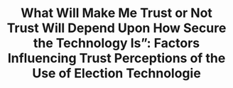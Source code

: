 ---
title: "What Will Make Me Trust or Not Trust Will Depend Upon How Secure the Technology Is”: Factors Influencing Trust Perceptions of the Use of Election Technologie"
collection: publications
permalink: /publications/2022-10-What-Will-Make-Me-Trust-or-Not-Trust-Will-Depend-Upon-How-Secure-the-Technology-Is-Factors-Influencing-Trust-Perceptions-of-the-Use-of-Election-Technologie
venue: 'In the proceedings of Electronic Voting - 7th International Joint Conference on Electronic Voting (E-Vote-ID 2022)'
paperurl: 'http://hdl.handle.net/10062/84432'
citation: ' Samuel Agbesi,  Asmita Dalela,  <b>Jurlind Budurushi</b>,  Oksana Kulyk, &quot;What Will Make Me Trust or Not Trust Will Depend Upon How Secure the Technology Is”: Factors Influencing Trust Perceptions of the Use of Election Technologie.&quot; In the proceedings of Electronic Voting - 7th International Joint Conference on Electronic Voting (E-Vote-ID 2022)'
---